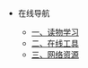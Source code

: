 - 在线导航

  - [一、读物学习](1.1.ReadStudy.md)
  - [二、在线工具](1.2.OnlineTool.md)
  - [三、网络资源](1.3.ResourceSearch.md)
